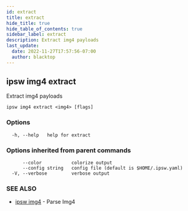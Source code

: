 ```yaml
---
id: extract
title: extract
hide_title: true
hide_table_of_contents: true
sidebar_label: extract
description: Extract img4 payloads
last_update:
  date: 2022-11-27T17:57:56-07:00
  author: blacktop
---
```

## ipsw img4 extract

Extract img4 payloads

```
ipsw img4 extract <img4> [flags]
```

### Options

```
  -h, --help   help for extract
```

### Options inherited from parent commands

```
      --color           colorize output
      --config string   config file (default is $HOME/.ipsw.yaml)
  -V, --verbose         verbose output
```

### SEE ALSO

* [ipsw img4](/docs/cli/ipsw/img4)	 - Parse Img4

